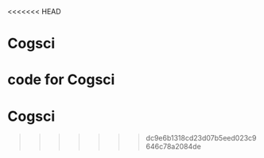 <<<<<<< HEAD
# Cogsci
code for Cogsci
=======
# Cogsci
>>>>>>> dc9e6b1318cd23d07b5eed023c9646c78a2084de
